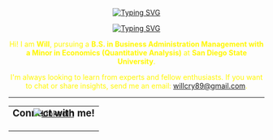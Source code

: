 <p align="center">
  <a href="https://git.io/typing-svg"><img src="https://readme-typing-svg.demolab.com?font=Fira+Code&weight=600&size=30&duration=1&pause=1000000000000000000000000000000000000000000000&color=BAF878&center=true&width=435&lines=William+Cry" alt="Typing SVG" /></a>

<p align="center">
  <!-- Typing SVG -->
  <a href="https://git.io/typing-svg"><img src="https://readme-typing-svg.demolab.com?font=Fira+Code&duration=3500&pause=600&color=B2F769&center=true&width=435&lines=Aspiring+Business%2FFinancial+Analyst;Studying+Economics+%40+SDSU;Leveraging+Data+to+Drive+Decisions" alt="Typing SVG" /></a>
</p>

<div align="center" style="color:#FFF700;">

Hi! I am **Will**, pursuing a **B.S. in Business Administration Management with a Minor in Economics (Quantitative Analysis)** at **San Diego State University**. 

I'm always looking to learn from experts and fellow enthusiasts. If you want to chat or share insights, send me an email: <a href="[https://mail.google.com/mail/u/0/#inbox?compose=CllgCJqXxwphhpGDwmKKJrXSjHwsKxkZPBjRLNKGhqrqvfNCBvLBZsfQhQhDWfzFNchkbgtBLJq](https://mail.google.com/mail/u/0/#inbox?compose=CllgCJqXxwphhpGDwmKKJrXSjHwsKxkZPBjRLNKGhqrqvfNCBvLBZsfQhQhDWfzFNchkbgtBLJq)" style="color:#FFF700;">willcry89@gmail.com</a>.

---

<table>
  <tr>
    <td align="center">
      <h3 style="margin-top: 0;">Connect with me!</h3>
      <a href="https://www.linkedin.com/in/williamcry/">
        <img src="https://img.shields.io/badge/LinkedIn-%230077B5.svg?style=for-the-badge&logo=linkedin&logoColor=white" alt="LinkedIn" style="margin-top: -40px;">
      </a>
    </td>
  </tr>
</table>

</div>
